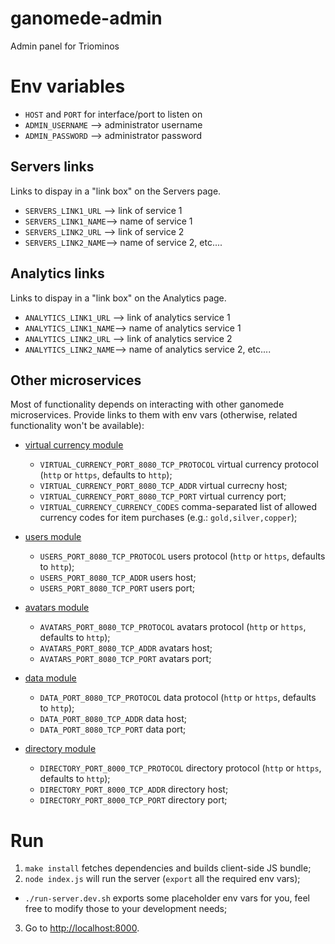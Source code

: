 ganomede-admin
================

Admin panel for Triominos


# Env variables

 - `HOST` and `PORT` for interface/port to listen on
 - `ADMIN_USERNAME` --> administrator username
 - `ADMIN_PASSWORD` --> administrator password

## Servers links

Links to dispay in a "link box" on the Servers page.

 - `SERVERS_LINK1_URL` --> link of service 1
 - `SERVERS_LINK1_NAME`--> name of service 1
 - `SERVERS_LINK2_URL` --> link of service 2
 - `SERVERS_LINK2_NAME`--> name of service 2, etc....

## Analytics links

Links to dispay in a "link box" on the Analytics page.

 - `ANALYTICS_LINK1_URL` --> link of analytics service 1
 - `ANALYTICS_LINK1_NAME`--> name of analytics service 1
 - `ANALYTICS_LINK2_URL` --> link of analytics service 2
 - `ANALYTICS_LINK2_NAME`--> name of analytics service 2, etc....

## Other microservices

Most of functionality depends on interacting with other ganomede
microservices. Provide links to them with env vars (otherwise, related functionality won't be available):

 - [virtual currency module](https://github.com/j3k0/ganomede-virtualcurrency)
   - `VIRTUAL_CURRENCY_PORT_8080_TCP_PROTOCOL` virtual currency protocol (`http` or `https`, defaults to `http`);
   - `VIRTUAL_CURRENCY_PORT_8080_TCP_ADDR` virtual currecny host;
   - `VIRTUAL_CURRENCY_PORT_8080_TCP_PORT` virtual currency port;
   - `VIRTUAL_CURRENCY_CURRENCY_CODES` comma-separated list of allowed currency codes for item purchases (e.g.: `gold,silver,copper`);

- [users module](https://github.com/j3k0/ganomede-users)
   - `USERS_PORT_8080_TCP_PROTOCOL` users protocol (`http` or `https`, defaults to `http`);
   - `USERS_PORT_8080_TCP_ADDR` users host;
   - `USERS_PORT_8080_TCP_PORT` users port;

- [avatars module](https://github.com/j3k0/ganomede-avatars)
   - `AVATARS_PORT_8080_TCP_PROTOCOL` avatars protocol (`http` or `https`, defaults to `http`);
   - `AVATARS_PORT_8080_TCP_ADDR` avatars host;
   - `AVATARS_PORT_8080_TCP_PORT` avatars port;

- [data module](https://github.com/j3k0/ganomede-data)
   - `DATA_PORT_8080_TCP_PROTOCOL` data protocol (`http` or `https`, defaults to `http`);
   - `DATA_PORT_8080_TCP_ADDR` data host;
   - `DATA_PORT_8080_TCP_PORT` data port;

- [directory module](https://github.com/j3k0/ganomede-directory)
   - `DIRECTORY_PORT_8000_TCP_PROTOCOL` directory protocol (`http` or `https`, defaults to `http`);
   - `DIRECTORY_PORT_8000_TCP_ADDR` directory host;
   - `DIRECTORY_PORT_8000_TCP_PORT` directory port;

# Run

1. `make install` fetches dependencies and builds client-side JS bundle;
2. `node index.js` will run the server (`export` all the required env vars);
  - `./run-server.dev.sh` exports some placeholder env vars for you, feel free to modify those to your development needs;
3. Go to [http://localhost:8000](http://localhost:8000).
